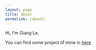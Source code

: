 ```yaml
---
layout: page
title: About
permalink: /about/
---
```


Hi, I'm Giang Le.

You can find some project of mine in [here](https://github.com/lengocgiang)
